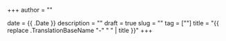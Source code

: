 +++
author = ""

date = {{ .Date }}
description = ""
draft = true
slug = ""
tag = [""]
title = "{{ replace .TranslationBaseName "-" " " | title }}"
+++
